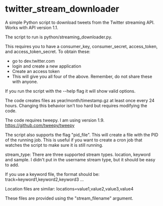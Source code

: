 twitter_stream_downloader
=========================

A simple Python script to download tweets from the Twitter streaming API. Works with API version 1.1.

The script to run is python/streaming_downloader.py.

This requires you to have a consumer_key, consumer_secret, access_token, and
access_token_secret. To obtain these:
- go to dev.twitter.com
- login and create a new application
- Create an access token
- This will give you all four of the above. Remember, do not share these with anyone.

If you run the script with the --help flag it will show valid options.

The code creates files as year/month/timestamp.gz at least once every 24
hours. Changing this behavior isn't too hard but requires modifying the code.

The code requires tweepy. I am using version 1.9.
https://github.com/tweepy/tweepy

The script also supports the flag "pid_file". This will create a file with the PID of the running job. This is useful if you want to create a cron job that watches the script to make sure it is still running.

stream_type: There are three supported stream types. location, keyword and sample. I didn't put in the username stream type, but it should be easy to add.

If you use a keyword file, the format should be:
track=keyword1,keyword2,keyword3 ...

Location files are similar:
locations=value1,value2,value3,value4

These files are provided using the "stream_filename" argument.

